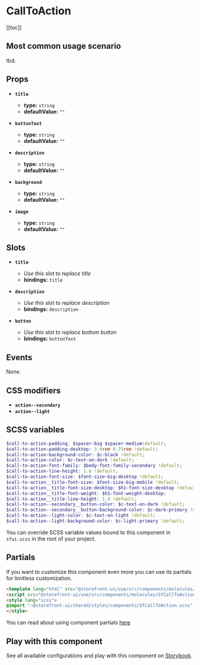 # CallToAction

<!-- No Component description -->


[[toc]]


## Most common usage scenario

tbd.


## Props

- **`title`**
  - **type:** `string`
  - **defaultValue:** `""`

- **`buttonText`**
  - **type:** `string`
  - **defaultValue:** `""`

- **`description`**
  - **type:** `string`
  - **defaultValue:** `""`

- **`background`**
  - **type:** `string`
  - **defaultValue:** `""`

- **`image`**
  - **type:** `string`
  - **defaultValue:** `""`


## Slots

- **`title`**
  - _Use this slot to replace title_
  - **bindings:** `title`

- **`description`**
  - _Use this slot to replace description_
  - **bindings:** `description`

- **`button`**
  - _Use this slot to replace bottom button_
  - **bindings:** `buttonText`


## Events

None.


## CSS modifiers

- **`action--secondary`**
- **`action--light`**


## SCSS variables

```scss
$call-to-action-padding: $spacer-big $spacer-medium!default;
$call-to-action-padding-desktop: 3.4rem 8.75rem !default;
$call-to-action-background-color: $c-black !default;
$call-to-action-color: $c-text-on-dark !default;
$call-to-action-font-family: $body-font-family-secondary !default;
$call-to-action-line-height: 1.6 !default;
$call-to-action-font-size: $font-size-big-desktop !default;
$call-to-action__title-font-size: $font-size-big-mobile !default;
$call-to-action__title-font-size-desktop: $h1-font-size-desktop !default;
$call-to-action__title-font-weight: $h1-font-weight-desktop;
$call-to-action__title-line-height: 1.4 !default;
$call-to-action--secondary__button-color: $c-text-on-dark !default;
$call-to-action--secondary__button-background-color: $c-dark-primary !default;
$call-to-action--light-color: $c-text-on-light !default;
$call-to-action--light-background-color: $c-light-primary !default;
```

You can override SCSS variable values bound to this component in `sfui.scss` in the root of your project.


## Partials

If you want to customize this component even more you can use its partials for limitless customization.

```html
<template lang="html" src="@storefront-ui/vue/src/components/molecules/SfCallToAction/SfCallToAction.html"></template>
<script src="@storefront-ui/vue/src/components/molecules/SfCallToAction/SfCallToAction.js"></script>
<style lang="scss">
@import "~@storefront-ui/shared/styles/components/SfCallToAction.scss";
</style>
```

You can read about using component partials [here](docs.storefrontui.io/customization)


## Play with this component

See all available configurations and play with this component on <a href="https://storybook.storefrontui.io/?path=/story/">Storybook</a>.
